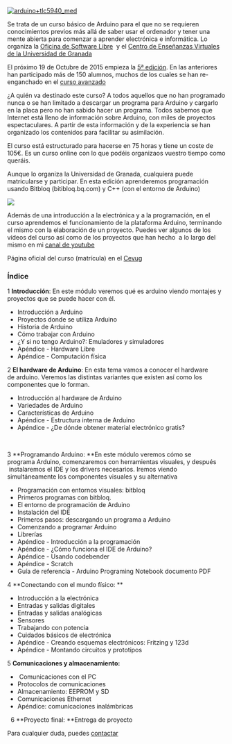 [![arduino+tlc5940\_med](http://blog.elcacharreo.com/wp-content/uploads/2014/02/arduino+tlc5940_med1.jpg)](http://blog.elcacharreo.com/wp-content/uploads/2014/02/arduino+tlc5940_med1.jpg)
 

Se trata de un curso básico de Arduino para el que no se requieren conocimientos previos más allá de saber usar el ordenador y tener una mente abierta para comenzar a aprender electrónica e informática. Lo organiza la [Oficina de Software Libre](http://osl.ugr.es)  y el [Centro de Enseñanzas Virtuales de la Universidad de Granada](http://cevug.ugr.es) 

El próximo 19 de Octubre de 2015 empieza la [5ª edición](http://blog.elcacharreo.com/2015/10/01/5a-edicion-del-curso-basico-online-de-arduino/). En las anteriores han participado más de 150 alumnos, muchos de los cuales se han re-enganchado en el [curso avanzado](http://cursos.elcacharreo.com/cursos/arduino-avanzado/) 

¿A quién va destinado este curso? A todos aquellos que no han programado nunca o se han limitado a descargar un programa para Arduino y cargarlo en la placa pero no han sabido hacer un programa. Todos sabemos que Internet está lleno de información sobre Arduino, con miles de proyectos espectaculares. A partir de esta información y de la experiencia se han
organizado los contenidos para facilitar su asimilación. 

El curso está estructurado para hacerse en 75 horas y tiene un coste de 105€. Es un curso online con lo que podéis organizaos vuestro tiempo como queráis.

Aunque lo organiza la Universidad de Granada, cualquiera puede matricularse y participar. En esta edición aprenderemos programación usando Bitbloq (bitibloq.bq.com) y C++ (con el entorno de Arduino) 

![](https://raw.githubusercontent.com/javacasm/Robotica-Educativa-Arduino-y-3D/master/resumen/imagenes/SalidaAnalogicaProporcional.png)

Además de una introducción a la electrónica y a la programación, en el curso aprendemos el funcionamiento de la plataforma Arduino, terminando el mismo con la elaboración de un proyecto. Puedes ver algunos de los vídeos del curso así como de los proyectos que han hecho  a lo largo del mismo en mi [canal de youtube](http://www.youtube.com/my_videos?o=U&sq=is%3Apublic+arduino+curso) 

Página oficial del curso (matrícula) en el [Cevug](http://cevug.ugr.es/arduino) 

### Índice

1 **Introducción**: En este módulo veremos qué es arduino viendo
montajes y proyectos que se puede hacer con él.

-   Introducción a Arduino
-   Proyectos donde se utiliza Arduino
-   Historia de Arduino
-   Cómo trabajar con Arduino
-   ¿Y si no tengo Arduino?: Emuladores y simuladores
-   Apéndice - Hardware Libre
-   Apéndice - Computación física

2 **El hardware de Arduino**: En esta tema vamos a conocer el hardware
de arduino. Veremos las distintas variantes que existen así como los
componentes que lo forman.

-   Introducción al hardware de Arduino
-   Variedades de Arduino
-   Características de Arduino
-   Apéndice - Estructura interna de Arduino
-   Apéndice - ¿De dónde obtener material electrónico gratis?

 

3 **Programando Arduino: **En este módulo veremos cómo se
programa Arduino, comenzaremos con herramientas visuales, y después
 instalaremos el IDE y los drivers necesarios. Iremos viendo
simultáneamente los componentes visuales y su alternativa

-   Programación con entornos visuales: bitbloq
-   Primeros programas con bitbloq.
-   El entorno de programación de Arduino
-   Instalación del IDE
-   Primeros pasos: descargando un programa a Arduino
-   Comenzando a programar Arduino
-   Librerías
-   Apéndice - Introducción a la programación
-   Apéndice - ¿Cómo funciona el IDE de Arduino?
-   Apéndice - Usando codebender
-   Apéndice - Scratch
-   Guía de referencia - Arduino Programing Notebook documento PDF

4 **Conectando con el mundo físico: **

-   Introducción a la electrónica
-   Entradas y salidas digitales
-   Entradas y salidas analógicas
-   Sensores
-   Trabajando con potencia
-   Cuidados básicos de electrónica
-   Apéndice - Creando esquemas electrónicos: Fritzing y 123d
-   Apéndice - Montando circuitos y prototipos

5 **Comunicaciones y almacenamiento:**

-    Comunicaciones con el PC
-   Protocolos de comunicaciones
-   Almacenamiento: EEPROM y SD
-   Comunicaciones Ethernet
-   Apéndice: comunicaciones inalámbricas

  6 **Proyecto final: **Entrega de proyecto 

 Para cualquier duda, puedes 
[contactar](mailto://javacasm@elcacharreo.com)
